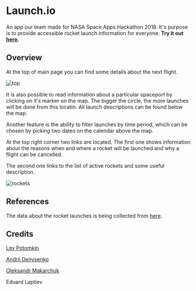 # Launch.io

An app our team made for NASA Space Apps Hackathon 2018. It's purpose is to provide accessible rocket launch information for everyone.
**Try it out [here](https://launchio-932961e1943e.herokuapp.com/).**

## Overview

At the top of main page you can find some details about the next flight.

![top](Gallery/startscreen.png)

It is also possible to read information about a particular spaceport by clicking on it's marker on the map. The bigger the circle, the more launches will be done from this locatin. All launch descriptions can be found below the map.

Another feature is the ability to filter launches by time period, which can be chosen by picking two dates on the calendar above the map. 

At the top right corner two links are located. The first one shows information about the reasons when and where a rocket will be launched and why a flight can be cancelled. 

The second one links to the list of active rockets and some useful description.

![rockets](Gallery/rockets.png)

## References
The data about the rocket launches is being collected from [here](http://www.spaceflightinsider.com/launch-schedule/).

## Credits
[Lev Potomkin](https://github.com/lyova-potyomkin)

[Andrii Denysenko](https://github.com/ANDREYDEN)

[Oleksandr Makarchuk](https://github.com/Slimo145)

Eduard Laptiev
